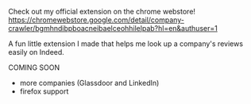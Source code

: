 Check out my official extension on the chrome webstore!
https://chromewebstore.google.com/detail/company-crawler/bgmhndibpboacneibaelceohhilelpab?hl=en&authuser=1

A fun little extension I made that helps me look up a company's reviews easily on Indeed.

COMING SOON
- more companies (Glassdoor and LinkedIn)
- firefox support
